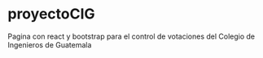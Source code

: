 # proyectoCIG
Pagina con react y bootstrap para el control de votaciones del Colegio de Ingenieros de Guatemala
